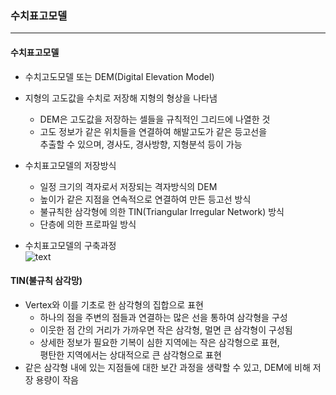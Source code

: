 ### 수치표고모델  
<hr/>

#### 수치표고모델  
- 수치고도모델 또는 DEM(Digital Elevation Model)  
- 지형의 고도값을 수치로 저장해 지형의 형상을 나타냄  
	- DEM은 고도값을 저장하는 셀들을 규칙적인 그리드에 나열한 것  
	- 고도 정보가 같은 위치들을 연결하여 해발고도가 같은 등고선을  
	추출할 수 있으며, 경사도, 경사방향, 지형분석 등이 가능  

- 수치표고모델의 저장방식  
	- 일정 크기의 격자로서 저장되는 격자방식의 DEM  
	- 높이가 같은 지점을 연속적으로 연결하여 만든 등고선 방식  
	- 불규칙한 삼각형에 의한 TIN(Triangular Irregular Network) 방식  
	- 단층에 의한 프로파일 방식  

- 수치표고모델의 구축과정  
![text](https://image.slidesharecdn.com/l10-170314114727/95/l10-3-638.jpg?cb=1489492221)  

#### TIN(불규칙 삼각망)  
- Vertex와 이를 기초로 한 삼각형의 집합으로 표현  
	- 하나의 점을 주변의 점들과 연결하는 많은 선을 통하여 삼각형을 구성  
	- 이웃한 점 간의 거리가 가까우면 작은 삼각형, 멀면 큰 삼각형이 구성됨  
	- 상세한 정보가 필요한 기복이 심한 지역에는 작은 삼각형으로 표현,  
	평탄한 지역에서는 상대적으로 큰 삼각형으로 표현  
- 같은 삼각형 내에 있는 지점들에 대한 보간 과정을 생략할 수 있고, DEM에 비해 저장 용량이 작음  
